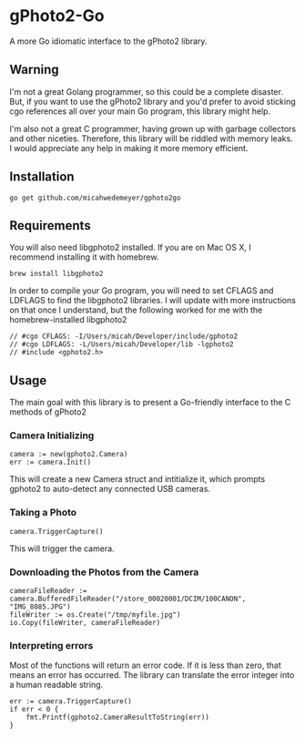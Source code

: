 # gPhoto2-Go

A more Go idiomatic interface to the gPhoto2 library.

## Warning

I'm not a great Golang programmer, so this could be a complete disaster. But, if you want to use the gPhoto2 library and you'd prefer to avoid sticking cgo references all over your main Go program, this library might help.

I'm also not a great C programmer, having grown up with garbage collectors and other niceties. Therefore, this library will be riddled with memory leaks. I would appreciate any help in making it more memory efficient.

## Installation

    go get github.com/micahwedemeyer/gphoto2go

## Requirements

You will also need libgphoto2 installed. If you are on Mac OS X, I recommend installing it with homebrew.

    brew install libgphoto2

In order to compile your Go program, you will need to set CFLAGS and LDFLAGS to find the libgphoto2 libraries. I will update with more instructions on that once I understand, but the following worked for me with the homebrew-installed libgphoto2

    // #cgo CFLAGS: -I/Users/micah/Developer/include/gphoto2
    // #cgo LDFLAGS: -L/Users/micah/Developer/lib -lgphoto2
    // #include <gphoto2.h>

## Usage

The main goal with this library is to present a Go-friendly interface to the C methods of gPhoto2

### Camera Initializing

    camera := new(gphoto2.Camera)
    err := camera.Init()


This will create a new Camera struct and intitialize it, which prompts gphoto2 to auto-detect any connected USB cameras.

### Taking a Photo

    camera.TriggerCapture()

This will trigger the camera.

### Downloading the Photos from the Camera

    cameraFileReader := camera.BufferedFileReader("/store_00020001/DCIM/100CANON", "IMG_8085.JPG")
    fileWriter := os.Create("/tmp/myfile.jpg")
    io.Copy(fileWriter, cameraFileReader)

### Interpreting errors

Most of the functions will return an error code. If it is less than zero, that means an error has occurred. The library can translate the error integer
into a human readable string.

    err := camera.TriggerCapture()
    if err < 0 {
        fmt.Printf(gphoto2.CameraResultToString(err))
    }
